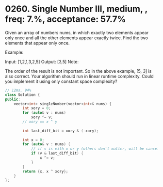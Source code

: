 # 0260. Single Number III, medium, , freq: 7.%, acceptance: 57.7%

Given an array of numbers nums, in which exactly two elements appear only once and all the other elements appear exactly twice. Find the two elements that appear only once.

Example:

Input:  [1,2,1,3,2,5]
Output: [3,5]
Note:

The order of the result is not important. So in the above example, [5, 3] is also correct.
Your algorithm should run in linear runtime complexity. Could you implement it using only constant space complexity?
```c++
// 12ms, 94%
class Solution {
public:
    vector<int> singleNumber(vector<int>& nums) {
        int xory = 0;
        for (auto& v : nums)
            xory ^= v;
        // xory == x ^ y
        
        int last_diff_bit = xory & (-xory);
        
        int x = 0;
        for (auto& v : nums) {
            // if v is eith x or y (others don't matter, will be canceled)
            if (v & last_diff_bit) {
                x ^= v;
            }
        }
        return {x, x ^ xory};
    }
};

```
